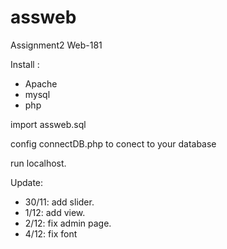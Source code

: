 # assweb
Assignment2 Web-181

Install :
- Apache
- mysql
- php

import assweb.sql 

config connectDB.php to conect to your database

run localhost.


Update:
- 30/11: add slider.
- 1/12: add view.
- 2/12: fix admin page.
- 4/12: fix font
